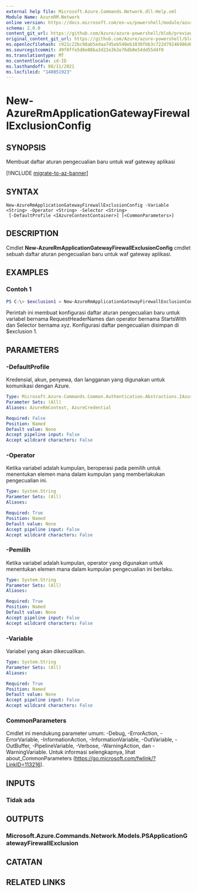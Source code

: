```yaml
---
external help file: Microsoft.Azure.Commands.Network.dll-Help.xml
Module Name: AzureRM.Network
online version: https://docs.microsoft.com/en-us/powershell/module/azurerm.network/new-azurermapplicationgatewayfirewallexclusionconfig
schema: 2.0.0
content_git_url: https://github.com/Azure/azure-powershell/blob/preview/src/ResourceManager/Network/Commands.Network/help/New-AzureRmApplicationGatewayFirewallExclusionConfig.md
original_content_git_url: https://github.com/Azure/azure-powershell/blob/preview/src/ResourceManager/Network/Commands.Network/help/New-AzureRmApplicationGatewayFirewallExclusionConfig.md
ms.openlocfilehash: c921c22bc98ab5edaa7d5eb540eb1830fbb3c722d79246986d0e83b48918a11d
ms.sourcegitcommit: 49f8ffe5d8e08ba3d22e3b2e76db0e54dd55d4f0
ms.translationtype: MT
ms.contentlocale: id-ID
ms.lasthandoff: 08/11/2021
ms.locfileid: "140851923"
---
```

# New-AzureRmApplicationGatewayFirewallExclusionConfig

## SYNOPSIS
Membuat daftar aturan pengecualian baru untuk waf gateway aplikasi

[!INCLUDE [migrate-to-az-banner](../../includes/migrate-to-az-banner.md)]

## SYNTAX

```
New-AzureRmApplicationGatewayFirewallExclusionConfig -Variable <String> -Operator <String> -Selector <String>
 [-DefaultProfile <IAzureContextContainer>] [<CommonParameters>]
```

## DESCRIPTION
Cmdlet **New-AzureRmApplicationGatewayFirewallExclusionConfig** cmdlet sebuah daftar aturan pengecualian baru untuk waf gateway aplikasi.

## EXAMPLES

### Contoh 1
```powershell
PS C:\> $exclusion1 = New-AzureRmApplicationGatewayFirewallExclusionConfig -Variable "RequestHeaderNames" -Operator "StartsWith" -Selector "xyz"
```

Perintah ini membuat konfigurasi daftar aturan pengecualian baru untuk variabel bernama RequestHeaderNames dan operator bernama StartsWith dan Selector bernama xyz. Konfigurasi daftar pengecualian disimpan di $exclusion 1.

## PARAMETERS

### -DefaultProfile
Kredensial, akun, penyewa, dan langganan yang digunakan untuk komunikasi dengan Azure.

```yaml
Type: Microsoft.Azure.Commands.Common.Authentication.Abstractions.IAzureContextContainer
Parameter Sets: (All)
Aliases: AzureRmContext, AzureCredential

Required: False
Position: Named
Default value: None
Accept pipeline input: False
Accept wildcard characters: False
```

### -Operator
Ketika variabel adalah kumpulan, beroperasi pada pemilih untuk menentukan elemen mana dalam kumpulan yang memberlakukan pengecualian ini.

```yaml
Type: System.String
Parameter Sets: (All)
Aliases:

Required: True
Position: Named
Default value: None
Accept pipeline input: False
Accept wildcard characters: False
```

### -Pemilih
Ketika variabel adalah kumpulan, operator yang digunakan untuk menentukan elemen mana dalam kumpulan pengecualian ini berlaku.

```yaml
Type: System.String
Parameter Sets: (All)
Aliases:

Required: True
Position: Named
Default value: None
Accept pipeline input: False
Accept wildcard characters: False
```

### -Variable
Variabel yang akan dikecualikan.

```yaml
Type: System.String
Parameter Sets: (All)
Aliases:

Required: True
Position: Named
Default value: None
Accept pipeline input: False
Accept wildcard characters: False
```

### CommonParameters
Cmdlet ini mendukung parameter umum: -Debug, -ErrorAction, -ErrorVariable, -InformationAction, -InformationVariable, -OutVariable, -OutBuffer, -PipelineVariable, -Verbose, -WarningAction, dan -WarningVariable. Untuk informasi selengkapnya, lihat about_CommonParameters (https://go.microsoft.com/fwlink/?LinkID=113216).

## INPUTS

### Tidak ada

## OUTPUTS

### Microsoft.Azure.Commands.Network.Models.PSApplicationGatewayFirewallExclusion

## CATATAN

## RELATED LINKS
